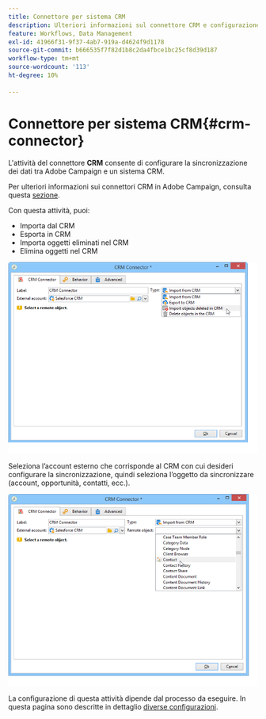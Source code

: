 ```yaml
---
title: Connettore per sistema CRM
description: Ulteriori informazioni sul connettore CRM e configurazione della sincronizzazione dati
feature: Workflows, Data Management
exl-id: 41966f31-9f37-4ab7-919a-d4624f9d1178
source-git-commit: b666535f7f82d1b8c2da4fbce1bc25cf8d39d187
workflow-type: tm+mt
source-wordcount: '113'
ht-degree: 10%

---
```


# Connettore per sistema CRM{#crm-connector}



L&#39;attività del connettore **CRM** consente di configurare la sincronizzazione dei dati tra Adobe Campaign e un sistema CRM.

Per ulteriori informazioni sui connettori CRM in Adobe Campaign, consulta questa [sezione](../../platform/using/crm-connectors.md).

Con questa attività, puoi:

* Importa dal CRM
* Esporta in CRM
* Importa oggetti eliminati nel CRM
* Elimina oggetti nel CRM

![](assets/crm_task_select_op.png)

Seleziona l’account esterno che corrisponde al CRM con cui desideri configurare la sincronizzazione, quindi seleziona l’oggetto da sincronizzare (account, opportunità, contatti, ecc.).

![](assets/crm_task_select_obj.png)

La configurazione di questa attività dipende dal processo da eseguire. In questa pagina sono descritte in dettaglio [diverse configurazioni](../../platform/using/crm-data-sync.md).
